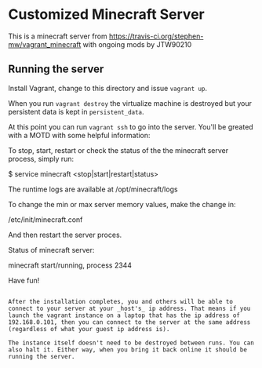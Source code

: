 # Customized Minecraft Server
This is a minecraft server from https://travis-ci.org/stephen-mw/vagrant_minecraft with ongoing mods by JTW90210

## Running the server

Install Vagrant, change to this directory and issue ```vagrant up```. 

When you run ```vagrant destroy``` the virtualize machine is destroyed but your persistent data is kept in ```persistent_data```. 

At this point you can run ```vagrant ssh``` to go into the server. You'll be greated with a MOTD with some helpful information:

To stop, start, restart or check the status of the the minecraft server
process, simply run:

  $ service minecraft <stop|start|restart|status>

The runtime logs are available at /opt/minecraft/logs

To change the min or max server memory values, make the change in:

  /etc/init/minecraft.conf

And then restart the server proces.

Status of minecraft server:

minecraft start/running, process 2344

Have fun!
```

After the installation completes, you and others will be able to connect to your server at your _host's_ ip address. That means if you launch the vagrant instance on a laptop that has the ip address of 192.168.0.101, then you can connect to the server at the same address (regardless of what your guest ip address is).

The instance itself doesn't need to be destroyed between runs. You can also halt it. Either way, when you bring it back online it should be running the server.
